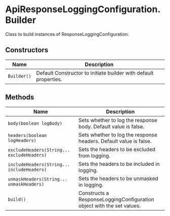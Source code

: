 
# ApiResponseLoggingConfiguration.Builder

Class to build instances of ResponseLoggingConfiguration.

## Constructors

| Name | Description |
|  --- | --- |
| `Builder()` | Default Constructor to initiate builder with default properties. |

## Methods

| Name | Description |
|  --- | --- |
| `body(boolean logBody)` | Sets whether to log the response body. Default value is false. |
| `headers(boolean logHeaders)` | Sets whether to log the response headers. Default value is false. |
| `excludeHeaders(String... excludeHeaders)` | Sets the headers to be excluded from logging. |
| `includeHeaders(String... includeHeaders)` | Sets the headers to be included in logging. |
| `unmaskHeaders(String... unmaskHeaders)` | Sets the headers to be unmasked in logging. |
| `build()` | Constructs a ResponseLoggingConfiguration object with the set values. |

